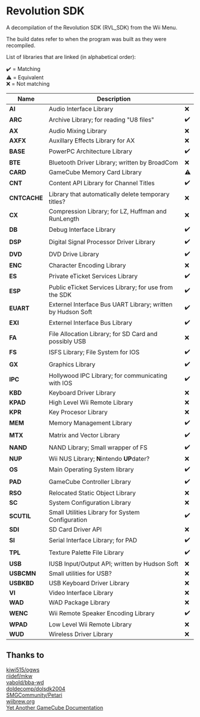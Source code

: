 Revolution SDK
==============
A decompilation of the Revolution SDK (RVL_SDK) from the Wii Menu.  

The build dates refer to when the program was built as they were recompiled.

List of libraries that are linked (in alphabetical order):

✔️ = Matching  
⚠️ = Equivalent  
❌ = Not matching  

|     Name     |                          Description                        |    |
|--------------|-------------------------------------------------------------|----|
| **AI**       | Audio Interface Library                                     | ❌ |
| **ARC**      | Archive Library; for reading "U8 files"                     | ✔️ |
| **AX**       | Audio Mixing Library                                        | ❌ |
| **AXFX**     | Auxillary Effects Library for AX                            | ❌ |
| **BASE**     | PowerPC Architecture Library                                | ✔️ |
| **BTE**      | Bluetooth Driver Library; written by BroadCom               | ❌ |
| **CARD**     | GameCube Memory Card Library                                | ⚠️ |
| **CNT**      | Content API Library for Channel Titles                      | ✔️ |
| **CNTCACHE** | Library that automatically delete temporary titles?         | ❌ |
| **CX**       | Compression Library; for LZ, Huffman and RunLength          | ❌ |
| **DB**       | Debug Interface Library                                     | ✔️ |
| **DSP**      | Digital Signal Processor Driver Library                     | ✔️ |
| **DVD**      | DVD Drive Library                                           | ✔️ |
| **ENC**      | Character Encoding Library                                  | ❌ |
| **ES**       | Private eTicket Services Library                            | ✔️ |
| **ESP**      | Public eTicket Services Library; for use from the SDK       | ✔️ |
| **EUART**    | Externel Interface Bus UART Library; written by Hudson Soft | ✔️ |
| **EXI**      | Externel Interface Bus Library                              | ✔️ |
| **FA**       | File Allocation Library; for SD Card and possibly USB       | ❌ |
| **FS**       | ISFS Library; File System for IOS                           | ✔️ |
| **GX**       | Graphics Library                                            | ✔️ |
| **IPC**      | Hollywood IPC Library; for communicating with IOS           | ✔️ |
| **KBD**      | Keyboard Driver Library                                     | ❌ |
| **KPAD**     | High Level Wii Remote Library                               | ❌ |
| **KPR**      | Key Procesor Library                                        | ❌ |
| **MEM**      | Memory Management Library                                   | ✔️ |
| **MTX**      | Matrix and Vector Library                                   | ✔️ |
| **NAND**     | NAND Library; Small wrapper of FS                           | ✔️ |
| **NUP**      | Wii NUS Library; **N**intendo **UP**dater?                  | ❌ |
| **OS**       | Main Operating System library                               | ✔️ |
| **PAD**      | GameCube Controller Library                                 | ✔️ |
| **RSO**      | Relocated Static Object Library                             | ❌ |
| **SC**       | System Configuration Library                                | ❌ |
| **SCUTIL**   | Small Utilities Library for System Configuration            | ✔️ |
| **SDI**      | SD Card Driver API                                          | ❌ |
| **SI**       | Serial Interface Library; for PAD                           | ✔️ |
| **TPL**      | Texture Palette File Library                                | ✔️ |
| **USB**      | IUSB Input/Output API; written by Hudson Soft               | ❌ |
| **USBCMN**   | Small utilities for USB?                                    | ❌ |
| **USBKBD**   | USB Keyboard Driver Library                                 | ❌ |
| **VI**       | Video Interface Library                                     | ❌ |
| **WAD**      | WAD Package Library                                         | ❌ |
| **WENC**     | Wii Remote Speaker Encoding Library                         | ✔️ |
| **WPAD**     | Low Level Wii Remote Library                                | ❌ |
| **WUD**      | Wireless Driver Library                                     | ❌ |

Thanks to
---------
[kiwi515/ogws](https://github.com/kiwi515/ogws)  
[riidef/mkw](https://github.com/riidefi/mkw)  
[vabold/bba-wd](https://github.com/vabold/bba-wd)  
[doldecomp/dolsdk2004](https://github.com/doldecomp/dolsdk2004)  
[SMGCommunity/Petari](https://github.com/SMGCommunity/Petari)  
[wiibrew.org](https://wiibrew.org)  
[Yet Another GameCube Documentation](https://www.gc-forever.com/yagcd)  
